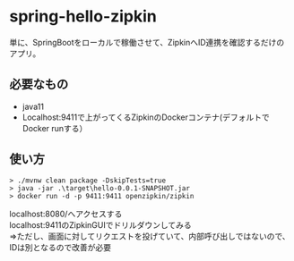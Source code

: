 # spring-hello-zipkin


単に、SpringBootをローカルで稼働させて、ZipkinへID連携を確認するだけのアプリ。


必要なもの
----
* java11
* Localhost:9411で上がってくるZipkinのDockerコンテナ(デフォルトでDocker runする）


使い方  
----
    > ./mvnw clean package -DskipTests=true
    > java -jar .\target\hello-0.0.1-SNAPSHOT.jar
    > docker run -d -p 9411:9411 openzipkin/zipkin
    
localhost:8080/へアクセスする  
localhost:9411のZipkinGUIでドリルダウンしてみる  
⇒ただし、画面に対してリクエストを投げていて、内部呼び出しではないので、IDは別となるので改善が必要
